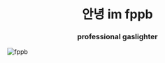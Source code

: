 <h1 align="center">안녕 im fppb</h1>
<h3 align="center">professional gaslighter</h3>

<p align="left"> <img src="https://komarev.com/ghpvc/?username=fppb&label=Profile%20views&color=0e75b6&style=flat" alt="fppb" /> </p>
